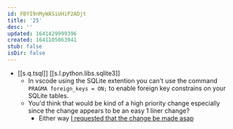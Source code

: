 ```yaml
---
id: FBYI9nMyWASiUHiP2ADjt
title: '25'
desc: ''
updated: 1641429999396
created: 1641105063941
stub: false
isDir: false
---
```


- [[s.q.tsql]] [[s.l.python.libs.sqlite3]]
  - In vscode using the SQLite extention you can't use the command `PRAGMA foreign_keys = ON;` to enable foreign key constrains on your SQLite tables.
  - You'd think that would be kind of a high priority change especially since the change appears to be an easy 1 liner change?
    - Either way [I requested that the change be made asap](https://github.com/AlexCovizzi/vscode-sqlite/issues/60)

